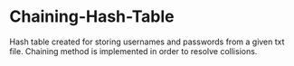 # Chaining-Hash-Table
Hash table created for storing usernames and passwords from a given txt file.  Chaining method is implemented in order to resolve collisions. 
